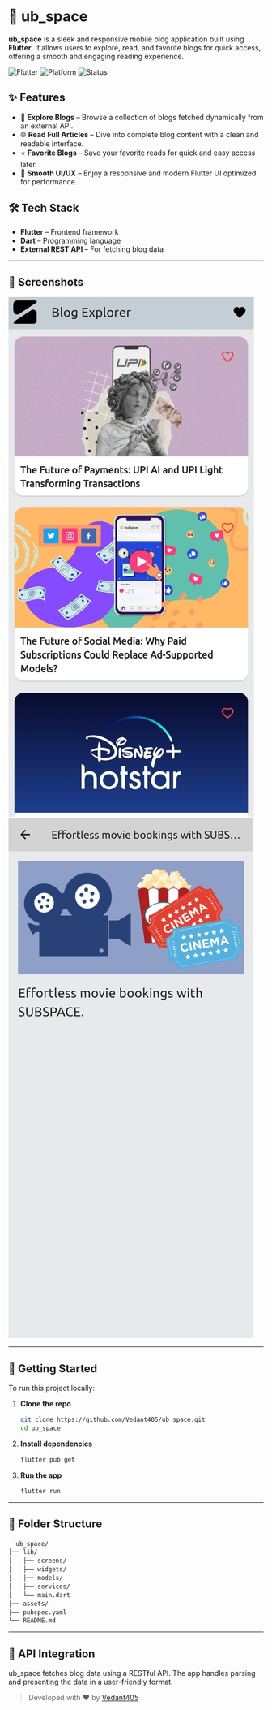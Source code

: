 # 📱 ub_space

**ub_space** is a sleek and responsive mobile blog application built using **Flutter**. It allows users to explore, read, and favorite blogs for quick access, offering a smooth and engaging reading experience.

![Flutter](https://img.shields.io/badge/Flutter-Framework-blue.svg)
![Platform](https://img.shields.io/badge/Platform-Android%20%7C%20iOS-lightgrey)
![Status](https://img.shields.io/badge/Status-Active-brightgreen)

## ✨ Features

- 📖 **Explore Blogs** – Browse a collection of blogs fetched dynamically from an external API.
- 🌐 **Read Full Articles** – Dive into complete blog content with a clean and readable interface.
- ⭐ **Favorite Blogs** – Save your favorite reads for quick and easy access later.
- 🚀 **Smooth UI/UX** – Enjoy a responsive and modern Flutter UI optimized for performance.

## 🛠 Tech Stack

- **Flutter** – Frontend framework
- **Dart** – Programming language
- **External REST API** – For fetching blog data

---

## 📸 Screenshots

![Home Screen](images/homescreen.jpg)
![Blog Detail](images/details.jpg)

---

## 🚀 Getting Started

To run this project locally:

1. **Clone the repo**
   ```bash
   git clone https://github.com/Vedant405/ub_space.git
   cd ub_space
   ```

2. **Install dependencies**
   ```bash
   flutter pub get
   ```

3. **Run the app**
   ```bash
   flutter run
   ```

---

## 📂 Folder Structure

  ```bash
    ub_space/
  ├── lib/
  │   ├── screens/
  │   ├── widgets/
  │   ├── models/
  │   ├── services/
  │   └── main.dart
  ├── assets/
  ├── pubspec.yaml
  └── README.md
  ```

---

## 🔗 API Integration
ub_space fetches blog data using a RESTful API. The app handles parsing and presenting the data in a user-friendly format.

> Developed with ❤️ by [Vedant405](https://github.com/Vedant405)

